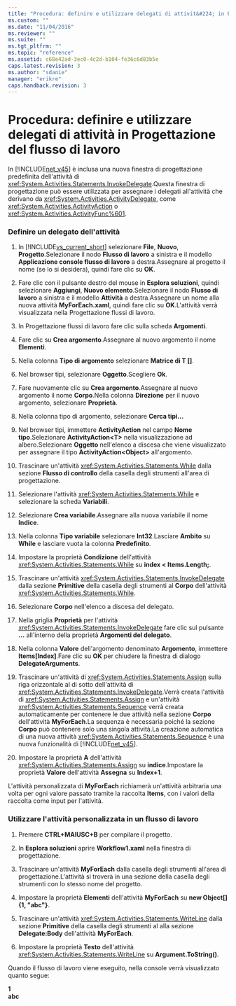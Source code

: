 ```yaml
---
title: "Procedura: definire e utilizzare delegati di attivit&#224; in Progettazione del flusso di lavoro | Microsoft Docs"
ms.custom: ""
ms.date: "11/04/2016"
ms.reviewer: ""
ms.suite: ""
ms.tgt_pltfrm: ""
ms.topic: "reference"
ms.assetid: c68e42ad-3ec0-4c2d-b104-fe36c6d83b5e
caps.latest.revision: 3
ms.author: "sdanie"
manager: "erikre"
caps.handback.revision: 3
---
```

# Procedura: definire e utilizzare delegati di attivit&#224; in Progettazione del flusso di lavoro
In [!INCLUDE[net_v45](../ide/includes/net_v45_md.md)] è inclusa una nuova finestra di progettazione predefinita dell'attività di <xref:System.Activities.Statements.InvokeDelegate>.Questa finestra di progettazione può essere utilizzata per assegnare i delegati all'attività che derivano da <xref:System.Activities.ActivityDelegate>, come <xref:System.Activities.ActivityAction> o <xref:System.Activities.ActivityFunc%601>.  
  
### Definire un delegato dell'attività  
  
1.  In [!INCLUDE[vs_current_short](../code-quality/includes/vs_current_short_md.md)] selezionare **File**, **Nuovo**, **Progetto**.Selezionare il nodo **Flusso di lavoro** a sinistra e il modello **Applicazione console flusso di lavoro** a destra.Assegnare al progetto il nome \(se lo si desidera\), quindi fare clic su **OK**.  
  
2.  Fare clic con il pulsante destro del mouse in **Esplora soluzioni**, quindi selezionare **Aggiungi**, **Nuovo elemento**.Selezionare il nodo **Flusso di lavoro** a sinistra e il modello **Attività** a destra.Assegnare un nome alla nuova attività **MyForEach.xaml**, quindi fare clic su **OK**.L'attività verrà visualizzata nella Progettazione flussi di lavoro.  
  
3.  In Progettazione flussi di lavoro fare clic sulla scheda **Argomenti**.  
  
4.  Fare clic su **Crea argomento**.Assegnare al nuovo argomento il nome **Elementi**.  
  
5.  Nella colonna **Tipo di argomento** selezionare **Matrice di T \[\]**.  
  
6.  Nel browser tipi, selezionare **Oggetto**.Scegliere **Ok**.  
  
7.  Fare nuovamente clic su **Crea argomento**.Assegnare al nuovo argomento il nome **Corpo**.Nella colonna **Direzione** per il nuovo argomento, selezionare **Proprietà**.  
  
8.  Nella colonna tipo di argomento, selezionare **Cerca tipi…**  
  
9. Nel browser tipi, immettere **ActivityAction** nel campo **Nome tipo**.Selezionare **ActivityAction\<T\>** nella visualizzazione ad albero.Selezionare **Oggetto** nell'elenco a discesa che viene visualizzato per assegnare il tipo **ActivityAction\<Object\>** all'argomento.  
  
10. Trascinare un'attività <xref:System.Activities.Statements.While> dalla sezione **Flusso di controllo** della casella degli strumenti all'area di progettazione.  
  
11. Selezionare l'attività <xref:System.Activities.Statements.While> e selezionare la scheda **Variabili**.  
  
12. Selezionare **Crea variabile**.Assegnare alla nuova variabile il nome **Indice**.  
  
13. Nella colonna **Tipo variabile** selezionare **Int32**.Lasciare **Ambito** su **While** e lasciare vuota la colonna **Predefinito**.  
  
14. Impostare la proprietà **Condizione** dell'attività <xref:System.Activities.Statements.While> su **index \< Items.Length;**.  
  
15. Trascinare un'attività <xref:System.Activities.Statements.InvokeDelegate> dalla sezione **Primitive** della casella degli strumenti al **Corpo** dell'attività <xref:System.Activities.Statements.While>.  
  
16. Selezionare **Corpo** nell'elenco a discesa del delegato.  
  
17. Nella griglia **Proprietà** per l'attività <xref:System.Activities.Statements.InvokeDelegate> fare clic sul pulsante **...** all'interno della proprietà **Argomenti del delegato**.  
  
18. Nella colonna **Valore** dell'argomento denominato **Argomento**, immettere **Items\[Index\]**.Fare clic su **OK** per chiudere la finestra di dialogo **DelegateArguments**.  
  
19. Trascinare un'attività di <xref:System.Activities.Statements.Assign> sulla riga orizzontale al di sotto dell'attività di <xref:System.Activities.Statements.InvokeDelegate>.Verrà creata l'attività di <xref:System.Activities.Statements.Assign> e un'attività <xref:System.Activities.Statements.Sequence> verrà creata automaticamente per contenere le due attività nella sezione **Corpo** dell'attività **MyForEach**.La sequenza è necessaria poiché la sezione **Corpo** può contenere solo una singola attività.La creazione automatica di una nuova attività <xref:System.Activities.Statements.Sequence> è una nuova funzionalità di [!INCLUDE[net_v45](../ide/includes/net_v45_md.md)].  
  
20. Impostare la proprietà **A** dell'attività <xref:System.Activities.Statements.Assign> su **indice**.Impostare la proprietà **Valore** dell'attività **Assegna** su **Index\+1**.  
  
 L'attività personalizzata di **MyForEach** richiamerà un'attività arbitraria una volta per ogni valore passato tramite la raccolta **Items**, con i valori della raccolta come input per l'attività.  
  
### Utilizzare l'attività personalizzata in un flusso di lavoro  
  
1.  Premere **CTRL\+MAIUSC\+B** per compilare il progetto.  
  
2.  In **Esplora soluzioni** aprire **Workflow1.xaml** nella finestra di progettazione.  
  
3.  Trascinare un'attività **MyForEach** dalla casella degli strumenti all'area di progettazione.L'attività si troverà in una sezione della casella degli strumenti con lo stesso nome del progetto.  
  
4.  Impostare la proprietà **Elementi** dell'attività **MyForEach** su **new Object\[\] {1, "abc"}**.  
  
5.  Trascinare un'attività <xref:System.Activities.Statements.WriteLine> dalla sezione **Primitive** della casella degli strumenti al alla sezione **Delegate:Body** dell'attività **MyForEach**.  
  
6.  Impostare la proprietà **Testo** dell'attività <xref:System.Activities.Statements.WriteLine> su **Argument.ToString\(\)**.  
  
 Quando il flusso di lavoro viene eseguito, nella console verrà visualizzato quanto segue:  
  
 **1**   
**abc**